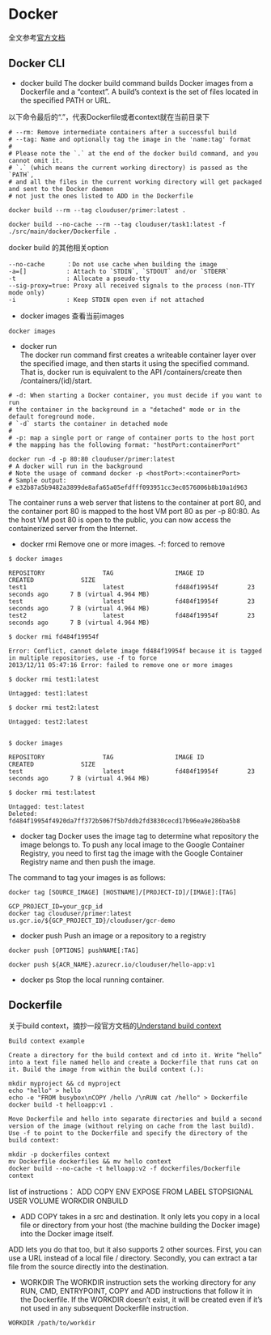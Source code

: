 # Docker
全文参考[官方文档](https://docs.docker.com/engine/reference/commandline/docker/)
## Docker CLI
+ docker build
The docker build command builds Docker images from a Dockerfile and a “context”. A build’s context is the set of files located in the specified PATH or URL. 

以下命令最后的“.”，代表Dockerfile或者context就在当前目录下
```
# --rm: Remove intermediate containers after a successful build
# --tag: Name and optionally tag the image in the 'name:tag' format
# 
# Please note the `.` at the end of the docker build command, and you cannot omit it.
# `.` (which means the current working directory) is passed as the `PATH`, 
# and all the files in the current working directory will get packaged and sent to the Docker daemon
# not just the ones listed to ADD in the Dockerfile

docker build --rm --tag clouduser/primer:latest .
```
```
docker build --no-cache --rm --tag clouduser/task1:latest -f ./src/main/docker/Dockerfile .
```

docker build 的其他相关option
```
--no-cache		：Do not use cache when building the image
-a=[]           : Attach to `STDIN`, `STDOUT` and/or `STDERR`
-t              : Allocate a pseudo-tty
--sig-proxy=true: Proxy all received signals to the process (non-TTY mode only)
-i              : Keep STDIN open even if not attached
```

+ docker images
查看当前images
```
docker images
```

+ docker run  
The docker run command first creates a writeable container layer over the specified image, and then starts it using the specified command. That is, docker run is equivalent to the API /containers/create then /containers/(id)/start. 
```
# -d: When starting a Docker container, you must decide if you want to run 
# the container in the background in a "detached" mode or in the default foreground mode.
# `-d` starts the container in detached mode
#
# -p: map a single port or range of container ports to the host port
# the mapping has the following format: "hostPort:containerPort"

docker run -d -p 80:80 clouduser/primer:latest
# A docker will run in the background
# Note the usage of command docker -p <hostPort>:<containerPort>
# Sample output:
# e32b87a5b9482a3899de8afa65a05efdfff093951cc3ec0576006b8b10a1d963
```
The container runs a web server that listens to the container at port 80, and the container port 80 is mapped to the host VM port 80 as per -p 80:80. As the host VM post 80 is open to the public, you can now access the containerized server from the Internet.


+ docker rmi
Remove one or more images. -f: forced to remove
```
$ docker images

REPOSITORY                TAG                 IMAGE ID            CREATED             SIZE
test1                     latest              fd484f19954f        23 seconds ago      7 B (virtual 4.964 MB)
test                      latest              fd484f19954f        23 seconds ago      7 B (virtual 4.964 MB)
test2                     latest              fd484f19954f        23 seconds ago      7 B (virtual 4.964 MB)

$ docker rmi fd484f19954f

Error: Conflict, cannot delete image fd484f19954f because it is tagged in multiple repositories, use -f to force
2013/12/11 05:47:16 Error: failed to remove one or more images

$ docker rmi test1:latest

Untagged: test1:latest

$ docker rmi test2:latest

Untagged: test2:latest


$ docker images

REPOSITORY                TAG                 IMAGE ID            CREATED             SIZE
test                      latest              fd484f19954f        23 seconds ago      7 B (virtual 4.964 MB)

$ docker rmi test:latest

Untagged: test:latest
Deleted: fd484f19954f4920da7ff372b5067f5b7ddb2fd3830cecd17b96ea9e286ba5b8
```

+ docker tag
Docker uses the image tag to determine what repository the image belongs to. To push any local image to the Google Container Registry, you need to first tag the image with the Google Container Registry name and then push the image.

The command to tag your images is as follows:
```
docker tag [SOURCE_IMAGE] [HOSTNAME]/[PROJECT-ID]/[IMAGE]:[TAG]
```
```
GCP_PROJECT_ID=your_gcp_id
docker tag clouduser/primer:latest us.gcr.io/${GCP_PROJECT_ID}/clouduser/gcr-demo
```

+ docker push
Push an image or a repository to a registry
```
docker push [OPTIONS] pushNAME[:TAG]
```
```
docker push ${ACR_NAME}.azurecr.io/clouduser/hello-app:v1
```

+ docker ps
Stop the local running container. 

## Dockerfile
关于build context，摘抄一段官方文档的[Understand build context](https://docs.docker.com/develop/develop-images/dockerfile_best-practices/#understand-build-context)

```
Build context example

Create a directory for the build context and cd into it. Write “hello” into a text file named hello and create a Dockerfile that runs cat on it. Build the image from within the build context (.):

mkdir myproject && cd myproject
echo "hello" > hello
echo -e "FROM busybox\nCOPY /hello /\nRUN cat /hello" > Dockerfile
docker build -t helloapp:v1 .

Move Dockerfile and hello into separate directories and build a second version of the image (without relying on cache from the last build). Use -f to point to the Dockerfile and specify the directory of the build context:

mkdir -p dockerfiles context
mv Dockerfile dockerfiles && mv hello context
docker build --no-cache -t helloapp:v2 -f dockerfiles/Dockerfile context
```
list of instructions：
ADD
COPY
ENV
EXPOSE
FROM
LABEL
STOPSIGNAL
USER
VOLUME
WORKDIR
ONBUILD

+ ADD
COPY takes in a src and destination. It only lets you copy in a local file or directory from your host (the machine building the Docker image) into the Docker image itself.

ADD lets you do that too, but it also supports 2 other sources. First, you can use a URL instead of a local file / directory. Secondly, you can extract a tar file from the source directly into the destination.

+ WORKDIR
The WORKDIR instruction sets the working directory for any RUN, CMD, ENTRYPOINT, COPY and ADD instructions that follow it in the Dockerfile. If the WORKDIR doesn’t exist, it will be created even if it’s not used in any subsequent Dockerfile instruction.
```
WORKDIR /path/to/workdir
```